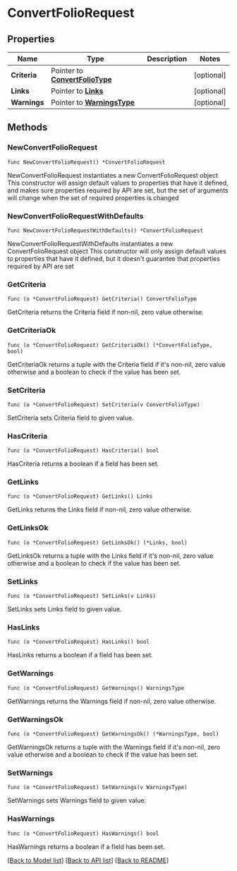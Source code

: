 # ConvertFolioRequest

## Properties

Name | Type | Description | Notes
------------ | ------------- | ------------- | -------------
**Criteria** | Pointer to [**ConvertFolioType**](ConvertFolioType.md) |  | [optional] 
**Links** | Pointer to [**Links**](Links.md) |  | [optional] 
**Warnings** | Pointer to [**WarningsType**](WarningsType.md) |  | [optional] 

## Methods

### NewConvertFolioRequest

`func NewConvertFolioRequest() *ConvertFolioRequest`

NewConvertFolioRequest instantiates a new ConvertFolioRequest object
This constructor will assign default values to properties that have it defined,
and makes sure properties required by API are set, but the set of arguments
will change when the set of required properties is changed

### NewConvertFolioRequestWithDefaults

`func NewConvertFolioRequestWithDefaults() *ConvertFolioRequest`

NewConvertFolioRequestWithDefaults instantiates a new ConvertFolioRequest object
This constructor will only assign default values to properties that have it defined,
but it doesn't guarantee that properties required by API are set

### GetCriteria

`func (o *ConvertFolioRequest) GetCriteria() ConvertFolioType`

GetCriteria returns the Criteria field if non-nil, zero value otherwise.

### GetCriteriaOk

`func (o *ConvertFolioRequest) GetCriteriaOk() (*ConvertFolioType, bool)`

GetCriteriaOk returns a tuple with the Criteria field if it's non-nil, zero value otherwise
and a boolean to check if the value has been set.

### SetCriteria

`func (o *ConvertFolioRequest) SetCriteria(v ConvertFolioType)`

SetCriteria sets Criteria field to given value.

### HasCriteria

`func (o *ConvertFolioRequest) HasCriteria() bool`

HasCriteria returns a boolean if a field has been set.

### GetLinks

`func (o *ConvertFolioRequest) GetLinks() Links`

GetLinks returns the Links field if non-nil, zero value otherwise.

### GetLinksOk

`func (o *ConvertFolioRequest) GetLinksOk() (*Links, bool)`

GetLinksOk returns a tuple with the Links field if it's non-nil, zero value otherwise
and a boolean to check if the value has been set.

### SetLinks

`func (o *ConvertFolioRequest) SetLinks(v Links)`

SetLinks sets Links field to given value.

### HasLinks

`func (o *ConvertFolioRequest) HasLinks() bool`

HasLinks returns a boolean if a field has been set.

### GetWarnings

`func (o *ConvertFolioRequest) GetWarnings() WarningsType`

GetWarnings returns the Warnings field if non-nil, zero value otherwise.

### GetWarningsOk

`func (o *ConvertFolioRequest) GetWarningsOk() (*WarningsType, bool)`

GetWarningsOk returns a tuple with the Warnings field if it's non-nil, zero value otherwise
and a boolean to check if the value has been set.

### SetWarnings

`func (o *ConvertFolioRequest) SetWarnings(v WarningsType)`

SetWarnings sets Warnings field to given value.

### HasWarnings

`func (o *ConvertFolioRequest) HasWarnings() bool`

HasWarnings returns a boolean if a field has been set.


[[Back to Model list]](../README.md#documentation-for-models) [[Back to API list]](../README.md#documentation-for-api-endpoints) [[Back to README]](../README.md)


